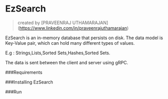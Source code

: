# EzSearch
> created by [PRAVEENRAJ UTHAMARAJAN] (https://www.linkedin.com/in/praveenrajuthamarajan)

EzSearch is an in-memory database that persists on disk. The data model is Key-Value pair, which can hold many different types of values.

E.g : Strings,Lists,Sorted Sets,Hashes,Sorted Sets.

The data is sent between the client and server using gRPC.

###Requirements


###Installing EzSearch


###Run


